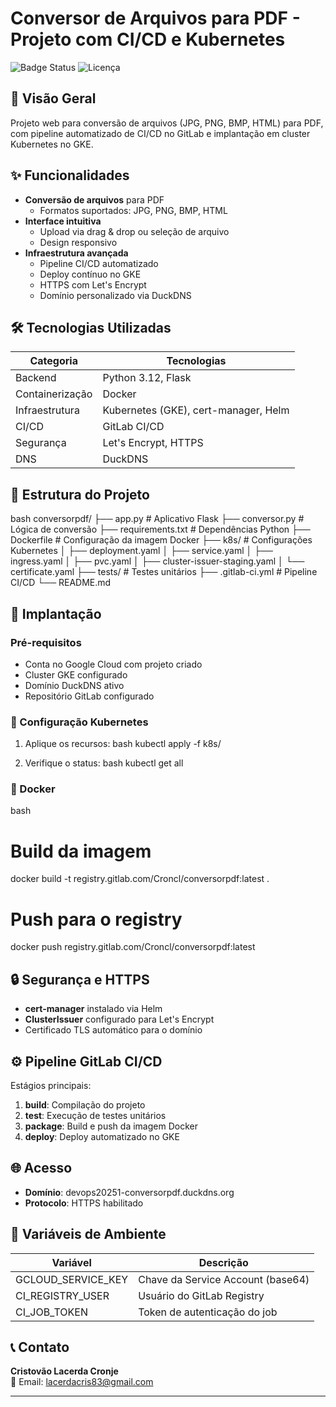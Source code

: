 # Conversor de Arquivos para PDF - Projeto com CI/CD e Kubernetes

![Badge Status](https://img.shields.io/badge/status-operacional-success) ![Licença](https://img.shields.io/badge/licença-MIT-blue)

## 📌 Visão Geral

Projeto web para conversão de arquivos (JPG, PNG, BMP, HTML) para PDF, com pipeline automatizado de CI/CD no GitLab e implantação em cluster Kubernetes no GKE.

## ✨ Funcionalidades

- **Conversão de arquivos** para PDF
  - Formatos suportados: JPG, PNG, BMP, HTML
- **Interface intuitiva**
  - Upload via drag & drop ou seleção de arquivo
  - Design responsivo
- **Infraestrutura avançada**
  - Pipeline CI/CD automatizado
  - Deploy contínuo no GKE
  - HTTPS com Let's Encrypt
  - Domínio personalizado via DuckDNS

## 🛠️ Tecnologias Utilizadas

| Categoria       | Tecnologias                                                                 |
|-----------------|-----------------------------------------------------------------------------|
| Backend         | Python 3.12, Flask                                                         |
| Containerização | Docker                                                                      |
| Infraestrutura  | Kubernetes (GKE), cert-manager, Helm                                        |
| CI/CD           | GitLab CI/CD                                                                |
| Segurança       | Let's Encrypt, HTTPS                                                        |
| DNS             | DuckDNS                                                                     |

## 📂 Estrutura do Projeto

bash
conversorpdf/
├── app.py               # Aplicativo Flask
├── conversor.py         # Lógica de conversão
├── requirements.txt     # Dependências Python
├── Dockerfile           # Configuração da imagem Docker
├── k8s/                 # Configurações Kubernetes
│   ├── deployment.yaml
│   ├── service.yaml
│   ├── ingress.yaml
│   ├── pvc.yaml
│   ├── cluster-issuer-staging.yaml
│   └── certificate.yaml
├── tests/               # Testes unitários
├── .gitlab-ci.yml       # Pipeline CI/CD
└── README.md


## 🚀 Implantação

### Pré-requisitos
- Conta no Google Cloud com projeto criado
- Cluster GKE configurado
- Domínio DuckDNS ativo
- Repositório GitLab configurado

### 🔧 Configuração Kubernetes

1. Aplique os recursos:
bash
kubectl apply -f k8s/


2. Verifique o status:
bash
kubectl get all


### 🐳 Docker

bash
# Build da imagem
docker build -t registry.gitlab.com/Croncl/conversorpdf:latest .

# Push para o registry
docker push registry.gitlab.com/Croncl/conversorpdf:latest


## 🔒 Segurança e HTTPS

- **cert-manager** instalado via Helm
- **ClusterIssuer** configurado para Let's Encrypt
- Certificado TLS automático para o domínio

## ⚙️ Pipeline GitLab CI/CD

Estágios principais:
1. **build**: Compilação do projeto
2. **test**: Execução de testes unitários
3. **package**: Build e push da imagem Docker
4. **deploy**: Deploy automatizado no GKE

## 🌐 Acesso

- **Domínio**: devops20251-conversorpdf.duckdns.org
- **Protocolo**: HTTPS habilitado

## 🔐 Variáveis de Ambiente

| Variável            | Descrição                                  |
|---------------------|-------------------------------------------|
| GCLOUD_SERVICE_KEY| Chave da Service Account (base64)         |
| CI_REGISTRY_USER  | Usuário do GitLab Registry                |
| CI_JOB_TOKEN      | Token de autenticação do job              |

## 📞 Contato

**Cristovão Lacerda Cronje**  
📧 Email: [lacerdacris83@gmail.com](mailto:lacerdacris83@gmail.com)

---

